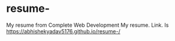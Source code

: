 # resume-
My resume from Complete Web Development 
My resume. Link. Is         https://abhishekyadav5176.github.io/resume-/
